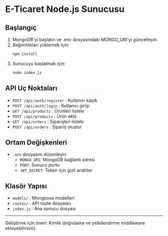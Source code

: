 # E-Ticaret Node.js Sunucusu

## Başlangıç

1. MongoDB'yi başlatın ve .env dosyasındaki MONGO_URI'yi güncelleyin.
2. Bağımlılıkları yüklemek için:
   ```powershell
   npm install
   ```
3. Sunucuyu başlatmak için:
   ```powershell
   node index.js
   ```

## API Uç Noktaları
- `POST /api/auth/register` : Kullanıcı kaydı
- `POST /api/auth/login` : Kullanıcı girişi
- `GET /api/products` : Ürünleri listele
- `POST /api/products` : Ürün ekle
- `GET /api/orders` : Siparişleri listele
- `POST /api/orders` : Sipariş oluştur

## Ortam Değişkenleri
- `.env` dosyasını düzenleyin:
  - `MONGO_URI`: MongoDB bağlantı adresi
  - `PORT`: Sunucu portu
  - `JWT_SECRET`: Token için gizli anahtar

## Klasör Yapısı
- `models/` : Mongoose modelleri
- `routes/` : API route dosyaları
- `index.js` : Ana sunucu dosyası

---
Geliştirme için öneri: Kimlik doğrulama ve yetkilendirme middleware ekleyebilirsiniz.
